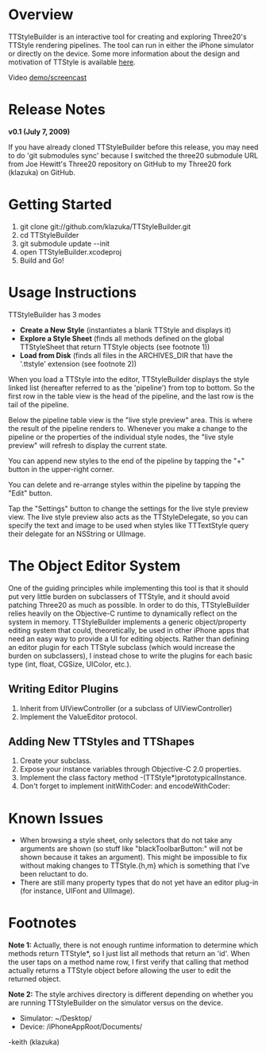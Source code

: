 Overview
========
TTStyleBuilder is an interactive tool for creating and exploring Three20's TTStyle rendering pipelines. The tool can run in either the iPhone simulator or directly on the device. Some more information about the design and motivation of TTStyle is available [here](http://groups.google.com/group/three20/web/understanding-ttstyle).

Video [demo/screencast](http://www.vimeo.com/5429347)

Release Notes
==============
**v0.1 (July 7, 2009)**  

If you have already cloned TTStyleBuilder before this release, you may need to do 'git submodules sync' because I switched the three20 submodule URL from Joe Hewitt's Three20 repository on GitHub to my Three20 fork (klazuka) on GitHub.

Getting Started
===============
1. git clone git://github.com/klazuka/TTStyleBuilder.git
2. cd TTStyleBuilder
3. git submodule update --init
4. open TTStyleBuilder.xcodeproj
5. Build and Go!

Usage Instructions
==================
TTStyleBuilder has 3 modes

- **Create a New Style** (instantiates a blank TTStyle and displays it)
- **Explore a Style Sheet** (finds all methods defined on the global TTStyleSheet that return TTStyle objects (see footnote 1))
- **Load from Disk** (finds all files in the ARCHIVES_DIR that have the '.ttstyle' extension (see footnote 2))

When you load a TTStyle into the editor, TTStyleBuilder displays the style linked list (hereafter referred to as the 'pipeline') from top to bottom. So the first row in the table view is the head of the pipeline, and the last row is the tail of the pipeline.

Below the pipeline table view is the "live style preview" area. This is where the result of the pipeline renders to. Whenever you make a change to the pipeline or the properties of the individual style nodes, the "live style preview" will refresh to display the current state.

You can append new styles to the end of the pipeline by tapping the "+" button in the upper-right corner.

You can delete and re-arrange styles within the pipeline by tapping the "Edit" button. 

Tap the "Settings" button to change the settings for the live style preview view. The live style preview also acts as the TTStyleDelegate, so you can specify the text and image to be used when styles like TTTextStyle query their delegate for an NSString or UIImage.

The Object Editor System
========================
One of the guiding principles while implementing this tool is that it should put very little burden on subclassers of TTStyle, and it should avoid patching Three20 as much as possible. In order to do this, TTStyleBuilder relies heavily on the Objective-C runtime to dynamically reflect on the system in memory. TTStyleBuilder implements a generic object/property editing system that could, theoretically, be used in other iPhone apps that need an easy way to provide a UI for editing objects. Rather than defining an editor plugin for each TTStyle subclass (which would increase the burden on subclassers), I instead chose to write the plugins for each basic type (int, float, CGSize, UIColor, etc.).

Writing Editor Plugins
----------------------
1. Inherit from UIViewController (or a subclass of UIViewController)
2. Implement the ValueEditor protocol.

Adding New TTStyles and TTShapes
--------------------------------
1. Create your subclass.
2. Expose your instance variables through Objective-C 2.0 properties.
3. Implement the class factory method -(TTStyle*)prototypicalInstance.
4. Don't forget to implement initWithCoder: and encodeWithCoder:

Known Issues
============
* When browsing a style sheet, only selectors that do not take any arguments are shown (so stuff like "blackToolbarButton:" will not be shown because it takes an argument). This might be impossible to fix without making changes to TTStyle.{h,m} which is something that I've been reluctant to do.
* There are still many property types that do not yet have an editor plug-in (for instance, UIFont and UIImage).

Footnotes
=========
**Note 1:**
Actually, there is not enough runtime information to determine which methods return TTStyle*, so I just list all methods that return an 'id'. When the user taps on a method name row, I first verify that calling that method actually returns a TTStyle object before allowing the user to edit the returned object. 

**Note 2:**
The style archives directory is different depending on whether you are running TTStyleBuilder on the simulator versus on the device.
 
* Simulator: ~/Desktop/
* Device: /iPhoneAppRoot/Documents/

-keith
(klazuka)